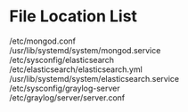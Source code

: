 # File Location List

/etc/mongod.conf  
/usr/lib/systemd/system/mongod.service  
/etc/sysconfig/elasticsearch  
/etc/elasticsearch/elasticsearch.yml  
/usr/lib/systemd/system/elasticsearch.service  
/etc/sysconfig/graylog-server  
/etc/graylog/server/server.conf  
